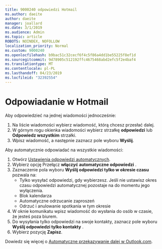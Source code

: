 ```yaml
---
title: 9000240 odpowiedzi Hotmail
ms.author: daeite
author: daeite
manager: joallard
ms.date: 3/1/2019
ms.audience: Admin
ms.topic: article
ROBOTS: NOINDEX, NOFOLLOW
localization_priority: Normal
ms.custom: 9000240
ms.openlocfilehash: b9bac51c32cecf6f4c5f86a4dd1be55225f8ef1d
ms.sourcegitcommit: 9d78905c512192ffc4675468abd2efc5f2e4baf4
ms.translationtype: MT
ms.contentlocale: pl-PL
ms.lasthandoff: 04/23/2019
ms.locfileid: "32392554"
---
```

# <a name="replying-in-outlookcom"></a>Odpowiadanie w Hotmail

Aby odpowiedzieć na jednej wiadomości jednocześnie:

1. Na liście wiadomości wybierz wiadomość, którą chcesz przesłać dalej.
2. W górnym rogu okienka wiadomości wybierz strzałkę **odpowiedzi** lub **Odpowiedz wszystkim** strzałki.
3. Wpisz wiadomość, a następnie zaznacz pole wyboru **Wyślij**.

Aby automatycznie odpowiadać na wszystkie wiadomości:

1. Otwórz [Ustawienia odpowiedzi automatycznych](https://outlook.live.com/mail/options/mail/automaticReplies/automaticRepliesOption).
2. Wybierz opcję Przełącz **włączyć automatyczne odpowiedzi** .
3. Zaznaczenie pola wyboru **Wyślij odpowiedzi tylko w okresie czasu** pozwala na:
    - Tylko wysyłać odpowiedzi, gdy wybierzesz. Jeśli nie ustawisz okres czasu odpowiedzi automatycznej pozostaje na do momentu jego wyłączenia.
    - Blok kalendarza
    - Automatyczne odrzucanie zaproszeń
    - Odrzuć i anulowanie spotkania w tym okresie
4. W oknie komunikatu wpisz wiadomość do wysłania do osób w czasie, że jesteś poza biurem.
5. Do wysyłania tylko odpowiedzi na swoje kontakty, zaznacz pole wyboru **Wyślij odpowiedzi tylko kontakty** .
6. Wybierz pozycję **Zapisz**.

Dowiedz się więcej o [Automatyczne przekazywanie dalej w Outlook.com](https://support.office.com/article/14614626-9855-48dc-a986-dec81d07b1a0).